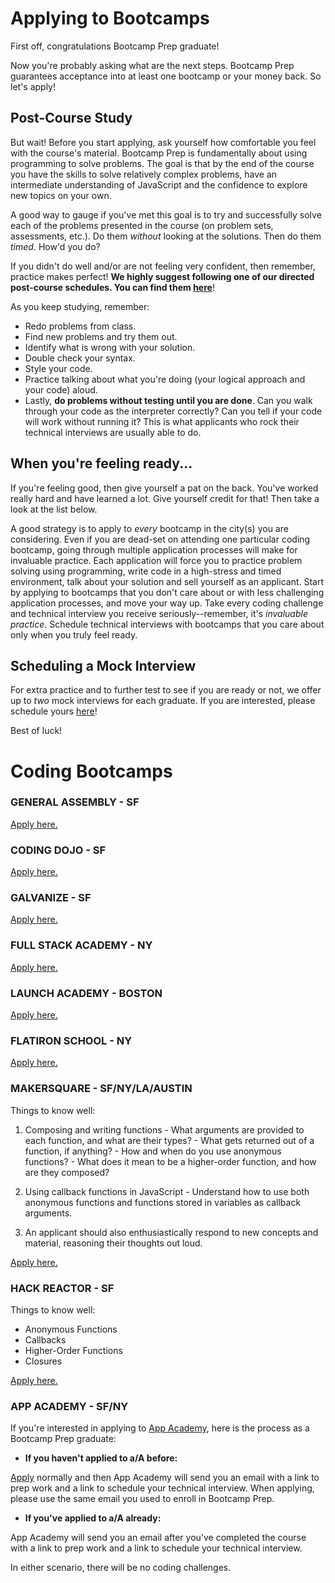 # Applying to Bootcamps

First off, congratulations Bootcamp Prep graduate!

Now you're probably asking what are the next steps. Bootcamp Prep guarantees acceptance into at least one bootcamp or your money back. So let's apply!

## Post-Course Study
But wait! Before you start applying, ask yourself how comfortable you feel with the course's material. Bootcamp Prep is fundamentally about using programming to solve problems. The goal is that by the end of the course you have the skills to solve relatively complex problems, have an intermediate understanding of JavaScript and the confidence to explore new topics on your own. 

A good way to gauge if you've met this goal is to try and successfully solve each of the problems presented in the course (on problem sets, assessments, etc.). Do them *without* looking at the solutions. Then do them *timed*. How'd you do?

If you didn't do well and/or are not feeling very confident, then remember, practice makes perfect! **We highly suggest following one of our directed post-course schedules. You can find them [here](../schedules)**! 

As you keep studying, remember:
* Redo problems from class. 
* Find new problems and try them out. 
* Identify what is wrong with your solution. 
* Double check your syntax.
* Style your code.
* Practice talking about what you're doing (your logical approach and your code) aloud. 
* Lastly, **do problems without testing until you are done**. Can you walk through your code as the interpreter correctly? Can you tell if your code will work without running it? This is what applicants who rock their technical interviews are usually able to do. 

## When you're feeling ready...
If you're feeling good, then give yourself a pat on the back. You've worked really hard and have learned a lot. Give yourself credit for that! Then take a look at the list below.

A good strategy is to apply to *every* bootcamp in the city(s) you are considering. Even if you are dead-set on attending one particular coding bootcamp, going through multiple application processes will make for invaluable practice. Each application will force you to practice problem solving using programming, write code in a high-stress and timed environment, talk about your solution and sell yourself as an applicant. Start by applying to bootcamps that you don't care about or with less challenging application processes, and move your way up. Take every coding challenge and technical interview you receive seriously--remember, it's *invaluable practice*. Schedule technical interviews with bootcamps that you care about only when you truly feel ready.

## Scheduling a Mock Interview
For extra practice and to further test to see if you are ready or not, we offer up to *two* mock interviews for each graduate. If you are interested, please schedule yours [here](https://calendly.com/aa-bootcamp/mock)!

Best of luck!

# Coding Bootcamps
### GENERAL ASSEMBLY - SF
[Apply here.](https://generalassemb.ly/)
### CODING DOJO - SF
[Apply here.](http://www.codingdojo.com/)
### GALVANIZE - SF
[Apply here.](http://www.galvanize.com/)
###  FULL STACK ACADEMY - NY
[Apply here.](http://www.fullstackacademy.com/)
### LAUNCH ACADEMY - BOSTON
[Apply here.](https://www.launchacademy.com/)
### FLATIRON SCHOOL - NY
[Apply here.](http://flatironschool.com/)  

### MAKERSQUARE - SF/NY/LA/AUSTIN
Things to know well:
  1. Composing and writing functions
    - What arguments are provided to each function, and what are their types?
    - What gets returned out of a function, if anything?
    - How and when do you use anonymous functions?
    - What does it mean to be a higher-order function, and how are they composed?

  2. Using callback functions in JavaScript
    - Understand how to use both anonymous functions and functions stored in variables as callback arguments.

  3. An applicant should also enthusiastically respond to new concepts and material, reasoning their thoughts out loud.

[Apply here.](http://www.makersquare.com/)

### HACK REACTOR - SF
Things to know well:
- Anonymous Functions
- Callbacks
- Higher-Order Functions
- Closures

[Apply here.](http://www.hackreactor.com/)

### APP ACADEMY - SF/NY
If you're interested in applying to [App Academy][app_academy], here is the process as a Bootcamp Prep graduate:

 - **If you haven't applied to a/A before:**

  [Apply][app_academy_app] normally and then App Academy will send you an email with a link to prep work and a link to schedule your technical interview. When applying, please use the same email you used to enroll in Bootcamp Prep.

 - **If you've applied to a/A already:**

  App Academy will send you an email after you've completed the course with a link to prep work and a link to schedule your technical interview.

In either scenario, there will be no coding challenges.

[app_academy]:http://www.appacademy.io/
[app_academy_app]:https://www.appacademy.io/immersive/application/full-time

